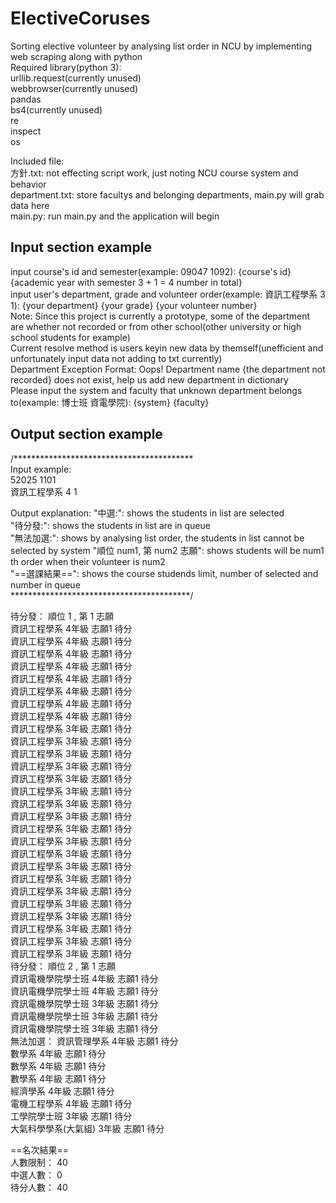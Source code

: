 # ElectiveCoruses
Sorting elective volunteer by analysing list order in NCU by implementing web scraping along with python  
Required library(python 3):  
  urllib.request(currently unused)  
  webbrowser(currently unused)  
  pandas  
  bs4(currently unused)  
  re  
  inspect  
  os  
  
Included file:  
方針.txt: not effecting script work, just noting NCU course system and behavior  
department.txt: store facultys and belonging departments, main.py will grab data here  
main.py: run main.py and the application will begin  

## Input section example
input course's id and semester(example: 09047 1092): {course's id} {academic year with semester 3 + 1 = 4 number in total}  
input user's department, grade and volunteer order(example: 資訊工程學系 3 1): {your department} {your grade} {your volunteer number}  
Note: Since this project is currently a prototype, some of the department are whether not recorded or from other school(other university or high school students for example)  
Current resolve method is users keyin new data by themself(unefficient and unfortunately input data not adding to txt currently)  
Department Exception Format: 
Oops! Department name {the department not recorded} does not exist, help us add new department in dictionary  
Please input the system and faculty that unknown department belongs to(example: 博士班 資電學院): {system} {faculty}  
  
## Output section example
/*****************************************  
Input example:  
52025 1101  
資訊工程學系 4 1  

Output explanation:
"中選:": shows the students in list are selected  
"待分發:": shows the students in list are in queue  
"無法加選:": shows by analysing list order, the students in list cannot be selected by system
"順位 num1, 第 num2 志願": shows students will be num1 th order when their volunteer is num2  
"==選課結果==": shows the course studends limit, number of selected and number in queue  
*****************************************/  
  
待分發： 順位 1 , 第 1 志願  
        資訊工程學系 4年級 志願1 待分  
        資訊工程學系 4年級 志願1 待分  
        資訊工程學系 4年級 志願1 待分  
        資訊工程學系 4年級 志願1 待分  
        資訊工程學系 4年級 志願1 待分  
        資訊工程學系 4年級 志願1 待分  
        資訊工程學系 4年級 志願1 待分  
        資訊工程學系 4年級 志願1 待分  
        資訊工程學系 3年級 志願1 待分  
        資訊工程學系 3年級 志願1 待分  
        資訊工程學系 3年級 志願1 待分  
        資訊工程學系 3年級 志願1 待分  
        資訊工程學系 3年級 志願1 待分  
        資訊工程學系 3年級 志願1 待分  
        資訊工程學系 3年級 志願1 待分  
        資訊工程學系 3年級 志願1 待分  
        資訊工程學系 3年級 志願1 待分  
        資訊工程學系 3年級 志願1 待分  
        資訊工程學系 3年級 志願1 待分  
        資訊工程學系 3年級 志願1 待分  
        資訊工程學系 3年級 志願1 待分  
        資訊工程學系 3年級 志願1 待分  
        資訊工程學系 3年級 志願1 待分  
        資訊工程學系 3年級 志願1 待分  
        資訊工程學系 3年級 志願1 待分  
        資訊工程學系 3年級 志願1 待分  
        資訊工程學系 3年級 志願1 待分  
待分發： 順位 2 , 第 1 志願  
        資訊電機學院學士班 4年級 志願1 待分  
        資訊電機學院學士班 4年級 志願1 待分  
        資訊電機學院學士班 3年級 志願1 待分  
        資訊電機學院學士班 3年級 志願1 待分  
        資訊電機學院學士班 3年級 志願1 待分  
無法加選：
        資訊管理學系 4年級 志願1 待分  
        數學系 4年級 志願1 待分  
        數學系 4年級 志願1 待分  
        數學系 4年級 志願1 待分  
        經濟學系 4年級 志願1 待分  
        電機工程學系 4年級 志願1 待分  
        工學院學士班 3年級 志願1 待分  
        大氣科學學系(大氣組) 3年級 志願1 待分  
  
  
==名次結果==  
人數限制： 40  
中選人數： 0  
待分人數： 40  
